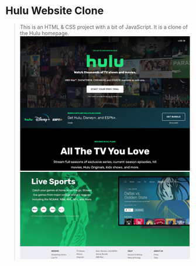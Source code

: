 # Hulu Website Clone

> This is an HTML & CSS project with a bit of JavaScript. It is a clone of the Hulu homepage.
![Hulu Clone](/img/screen.png 'Hulu Clone')
![Hulu Clone](/img/screen2.JPG 'Hulu Clone')
